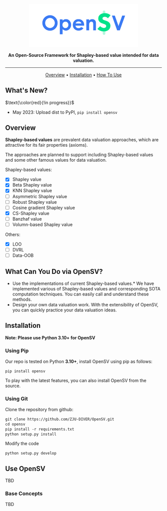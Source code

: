 
<div align="center">

<img src="./docs/artwork/apparent_header.png" width="350px">

**An Open-Source Framework for Shapley-based value intended for data valuation.**

------

<p align="center">
  <a href="#Overview">Overview</a> •
  <a href="#installation">Installation</a> •
  <a href="#use-opensv">How To Use</a>
</p>

</div>

## What's New?

$\text{\color{red}{!in progress}}$

- May 2023: Upload dist to PyPI, `pip install opensv`

## Overview

**Shapley-based values** are prevalent data valuation approaches, which are attractive for its fair properties (axioms).

The approaches are planned to support including Shapley-based values and some other famous values for data valuation.

Shapley-based values:

- [x] Shapley value
- [x] Beta Shapley value
- [x] KNN Shapley value
- [ ] Asymmetric Shapley value
- [ ] Robust Shapley value
- [ ] Cosine gradient Shapley value
- [x] CS-Shapley value
- [ ] Banzhaf value
- [ ] Volumn-based Shapley value

Others:

- [x] LOO
- [ ] DVRL
- [ ] Data-OOB

## What Can You Do via OpenSV?

- Use the implementations of current Shapley-based values.* We have implemented various of Shapley-based values and corresponding SOTA computation techniques. You can easily call and understand these methods.
- Design your own data valuation work. With the extensibility of OpenSV, you can quickly practice your data valuation ideas.

## Installation

**Note: Please use Python 3.10+ for OpenSV**

### Using Pip

Our repo is tested on Python **3.10+**, install OpenSV using pip as follows:




```shell
pip install opensv
```

To play with the latest features, you can also install OpenSV from the source.

### Using Git

Clone the repository from github:

```shell
git clone https://github.com/ZJU-DIVER/OpenSV.git
cd opensv
pip install -r requirements.txt
python setup.py install
```

Modify the code

```shell
python setup.py develop
```

## Use OpenSV

TBD

### Base Concepts

TBD
